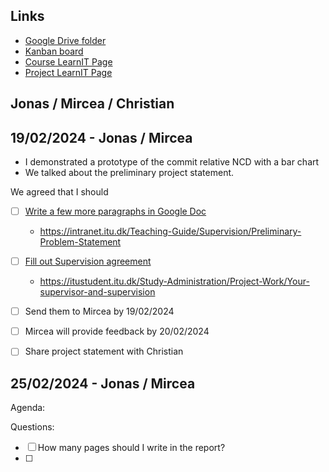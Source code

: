 ## Links

- [Google Drive folder](https://drive.google.com/drive/u/0/folders/14_hkvGLv1B6kgYD88CwfXwF-TJuoUK3Q)
- [Kanban board](https://github.com/users/nimrossum/projects/6/views/1)
- [Course LearnIT Page](https://learnit.itu.dk/course/view.php?id=3024480)
- [Project LearnIT Page](https://learnit.itu.dk/course/view.php?id=3025580)

## Jonas / Mircea / Christian



## 19/02/2024 - Jonas / Mircea

- I demonstrated a prototype of the commit relative NCD with a bar chart
- We talked about the preliminary project statement.

We agreed that I should
- [ ] [Write a few more paragraphs in Google Doc](https://docs.google.com/document/d/1GWE0E9LZUC1zFc5d_3je2C2UeV9eOUVD_ALruHIAtNs/edit?tab=t.0)
  - https://intranet.itu.dk/Teaching-Guide/Supervision/Preliminary-Problem-Statement
- [ ] [Fill out Supervision agreement](https://docs.google.com/document/d/1Qvh-FlEudlgVH69_qLWNm4EvUZAqK2hP/edit?rtpof=true&tab=t.0)
  - https://itustudent.itu.dk/Study-Administration/Project-Work/Your-supervisor-and-supervision
- [ ] Send them to Mircea by 19/02/2024
- [ ] Mircea will provide feedback by 20/02/2024
- [ ] Share project statement with Christian


## 25/02/2024 - Jonas / Mircea

Agenda:

Questions:

- [ ] How many pages should I write in the report?
- [ ] 

